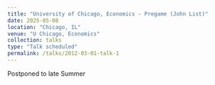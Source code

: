 ```yaml
---
title: "University of Chicago, Economics - Pregame (John List)"
date: 2025-05-08
location: "Chicago, IL"
venue: "U Chicago, Economics"
collection: talks
type: "Talk scheduled"
permalink: /talks/2012-03-01-talk-1
---
```


Postponed to late Summer 

